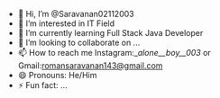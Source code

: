 - 👋 Hi, I’m @Saravanan02112003
- 👀 I’m interested in IT Field
- 🌱 I’m currently learning Full Stack Java Developer
- 💞️ I’m looking to collaborate on ...
- 📫 How to reach me Instagram:__alone__boy__003_ or Gmail:romansaravanan143@gmail.com
- 😄 Pronouns: He/Him
- ⚡ Fun fact: ...

<!---
Saravanan02112003/Saravanan02112003 is a ✨ special ✨ repository because its `README.md` (this file) appears on your GitHub profile.
You can click the Preview link to take a look at your changes.
--->

